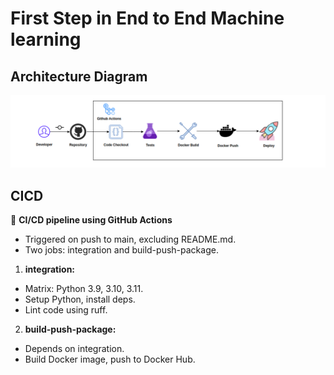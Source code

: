 # First Step in End to End Machine learning 


## Architecture Diagram
![Alt text](assets/image.png)

## CICD
🔧 **CI/CD pipeline using GitHub Actions**

- Triggered on push to main, excluding README.md.
- Two jobs: integration and build-push-package.

1. **integration:**
- Matrix: Python 3.9, 3.10, 3.11.
- Setup Python, install deps.
- Lint code using ruff.

2. **build-push-package:**
- Depends on integration.
- Build Docker image, push to Docker Hub.
